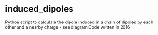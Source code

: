 # induced_dipoles

Python script to calculate the dipole induced in a chain of dipoles by each other and a nearby charge - see diagram
Code written in 2016
